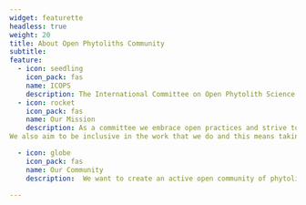 ```yaml
---
widget: featurette
headless: true
weight: 20
title: About Open Phytoliths Community
subtitle: 
feature:
  - icon: seedling
    icon_pack: fas
    name: ICOPS
    description: The International Committee on Open Phytolith Science (ICOPS) has been created within the [International Phytolith Society](https://phytoliths.org/) to work on increasing the knowledge of and implementation of open science practices in phytolith research. 
  - icon: rocket
    icon_pack: fas
    name: Our Mission
    description: As a committee we embrace open practices and strive to make everything that we do transparent so that we can build trust within our community. We actively encourage our community to send comments and feedback for any documents, training and initiatives that we make available. We are happy to hear from you and we will include your comments in our work making sure that we give you credit. We want to explore the different aspects of open science with our community to discuss the benefits and problems with adopting practices such as open data, open methods and open source software. We want to work with our community to overcome barriers and keep reassessing how these practices are best used. 
We also aim to be inclusive in the work that we do and this means taking into account the different challenges that face our global research community. One of our focuses is to make our work fully accessible and we know one of the biggest barriers is language. Therefore, we aim to translate our work into different languages to aid understanding and encourage greater participation in our work. 

  - icon: globe
    icon_pack: fas
    name: Our Community
    description:  We want to create an active open community of phytolith researchers who can offer training and support to other phytolith researchers and beyond. This is so we can move together towards a research culture that is striving for high quality, open and reproducible research. We want you to be part of this change, so come join in!

---
```


